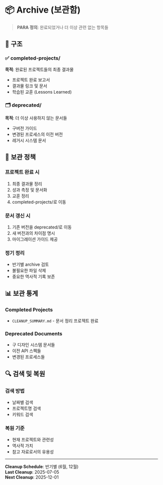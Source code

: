 # 📦 Archive (보관함)

> **PARA 정의**: 완료되었거나 더 이상 관련 없는 항목들

## 📁 구조

### ✅ completed-projects/
**목적**: 완료된 프로젝트들의 최종 결과물

- 프로젝트 완료 보고서
- 결과물 링크 및 문서
- 학습된 교훈 (Lessons Learned)

### 🗂 deprecated/
**목적**: 더 이상 사용하지 않는 문서들

- 구버전 가이드
- 변경된 프로세스의 이전 버전
- 레거시 시스템 문서

## 🔄 보관 정책

### 프로젝트 완료 시
1. 최종 결과물 정리
2. 성과 측정 및 문서화
3. 교훈 정리
4. completed-projects/로 이동

### 문서 갱신 시
1. 기존 버전을 deprecated/로 이동
2. 새 버전과의 차이점 명시
3. 마이그레이션 가이드 제공

### 정기 정리
- 반기별 archive 검토
- 불필요한 파일 삭제
- 중요한 역사적 기록 보존

## 📊 보관 통계

### Completed Projects
- `CLEANUP_SUMMARY.md` - 문서 정리 프로젝트 완료

### Deprecated Documents
- 구 디자인 시스템 문서들
- 이전 API 스펙들
- 변경된 프로세스들

## 🔍 검색 및 복원

### 검색 방법
- 날짜별 검색
- 프로젝트명 검색
- 키워드 검색

### 복원 기준
- 현재 프로젝트와 관련성
- 역사적 가치
- 참고 자료로서의 유용성

---

**Cleanup Schedule**: 반기별 (6월, 12월)  
**Last Cleanup**: 2025-07-05  
**Next Cleanup**: 2025-12-01